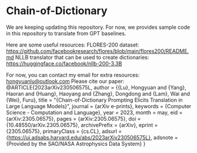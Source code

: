 # Chain-of-Dictionary

We are keeping updating this repository. For now, we provides sample code in this repository to translate from GPT baselines.

Here are some useful resources:
FLORES-200 dataset: https://github.com/facebookresearch/flores/blob/main/flores200/README.md
NLLB translator that can be used to create dictionaries: https://huggingface.co/facebook/nllb-200-3.3B

For now, you can contact my email for extra resources: hongyuanlu@outlook.com
Please cite our paper:
@ARTICLE{2023arXiv230506575L,
       author = {{Lu}, Hongyuan and {Yang}, Haoran and {Huang}, Haoyang and {Zhang}, Dongdong and {Lam}, Wai and {Wei}, Furu},
        title = "{Chain-of-Dictionary Prompting Elicits Translation in Large Language Models}",
      journal = {arXiv e-prints},
     keywords = {Computer Science - Computation and Language},
         year = 2023,
        month = may,
          eid = {arXiv:2305.06575},
        pages = {arXiv:2305.06575},
          doi = {10.48550/arXiv.2305.06575},
archivePrefix = {arXiv},
       eprint = {2305.06575},
 primaryClass = {cs.CL},
       adsurl = {https://ui.adsabs.harvard.edu/abs/2023arXiv230506575L},
      adsnote = {Provided by the SAO/NASA Astrophysics Data System}
}
